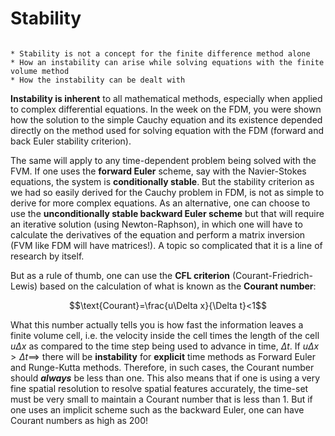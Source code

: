 # Stability

```{note} Important things to retain from this chapter

* Stability is not a concept for the finite difference method alone
* How an instability can arise while solving equations with the finite volume method
* How the instability can be dealt with

```

**Instability is inherent** to all mathematical methods, especially when applied to complex differential equations. In the week on the FDM, you were shown how the solution to the simple Cauchy equation and its existence depended directly on the method used for solving equation with the FDM (forward and back Euler stability criterion).

The same will apply to any time-dependent problem being solved with the FVM. If one uses the **forward Euler** scheme, say with the Navier-Stokes equations, the system is **conditionally stable**. But the stability criterion as we had so easily derived for the Cauchy problem in FDM, is not as simple to derive for more complex equations. As an alternative, one can choose to use the **unconditionally stable backward Euler scheme** but that will require an iterative solution (using Newton-Raphson), in which one will have to calculate the derivatives of the equation and perform a matrix inversion (FVM like FDM will have matrices!). A topic so complicated that it is a line of research by itself. 

But as a rule of thumb, one can use the **CFL criterion** (Courant-Friedrich-Lewis) based on the calculation of what is known as the **Courant number**:

$$\text{Courant}=\frac{u\Delta x}{\Delta t}<1$$

What this number actually tells you is how fast the information leaves a finite volume cell, i.e. the velocity inside the cell times the length of the cell $u\Delta x$ as compared to the time step being used to advance in time, $\Delta t$. If $u\Delta x>\Delta t \implies$ there will be **instability** for **explicit** time methods as Forward Euler and Runge-Kutta methods. Therefore, in such cases, the Courant number should ***always*** be less than one. This also means that if one is using a very fine spatial resolution to resolve spatial features accurately, the time-set must be very small to maintain a Courant number that is less than 1. But if one uses an implicit scheme such as the backward Euler, one can have Courant numbers as high as 200! 